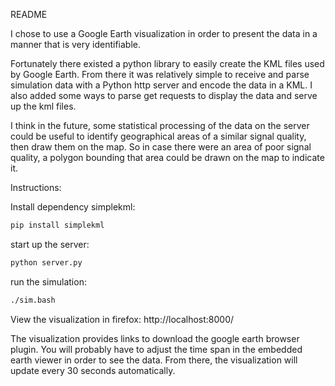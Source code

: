 README

I chose to use a Google Earth visualization in order to present the data in a manner that is very identifiable.  

Fortunately there existed a python library to easily create the KML files used by Google Earth. From there it was relatively simple to receive and parse simulation data with a Python http server and encode the data in a KML. I also added some ways to parse get requests to display the data and serve up the kml files. 

I think in the future, some statistical processing of the data on the server could be useful to identify geographical areas of a similar signal quality, then draw them on the map. So in case there were an area of poor signal quality, a polygon bounding that area could be drawn on the map to indicate it.

Instructions:

Install dependency simplekml:
```bash
pip install simplekml
```

start up the server:
```bash
python server.py
```

run the simulation:
```bash
./sim.bash
```

View the visualization in firefox:
http://localhost:8000/

The visualization provides links to download the google earth browser plugin. You will probably have to adjust the time span in the embedded earth viewer in order to see the data.
From there, the visualization will update every 30 seconds automatically.